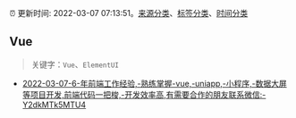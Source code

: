 :alarm_clock: 更新时间: 2022-03-07 07:13:51。[来源分类](../README.md)、[标签分类](../TAGS.md)、[时间分类](../TIMELINE.md)

## Vue


> 关键字：`Vue`、`ElementUI`



- [2022-03-07-6-年前端工作经验,-熟练掌握-vue,-uniapp,-小程序,-数据大屏等项目开发,前端代码一把梭,-开发效率高,有需要合作的朋友联系微信:-Y2dkMTk5MTU4](https://www.v2ex.com/t/838612) 